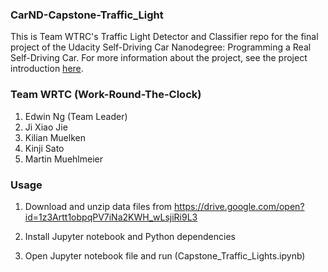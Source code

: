 ### CarND-Capstone-Traffic_Light

This is Team WTRC's Traffic Light Detector and Classifier repo for the final project of the Udacity Self-Driving Car Nanodegree: Programming a Real Self-Driving Car. For more information about the project, see the project introduction [here](https://classroom.udacity.com/nanodegrees/nd013/parts/6047fe34-d93c-4f50-8336-b70ef10cb4b2/modules/e1a23b06-329a-4684-a717-ad476f0d8dff/lessons/462c933d-9f24-42d3-8bdc-a08a5fc866e4/concepts/5ab4b122-83e6-436d-850f-9f4d26627fd9).

### Team WRTC (Work-Round-The-Clock)
1. Edwin Ng (Team Leader)
2. Ji Xiao Jie
3. Kilian Muelken
4. Kinji Sato
5. Martin Muehlmeier


### Usage

1. Download and unzip data files from https://drive.google.com/open?id=1z3Artt1obpqPV7iNa2KWH_wLsjiRi9L3

2. Install Jupyter notebook and Python dependencies

3. Open Jupyter notebook file and run (Capstone_Traffic_Lights.ipynb)

